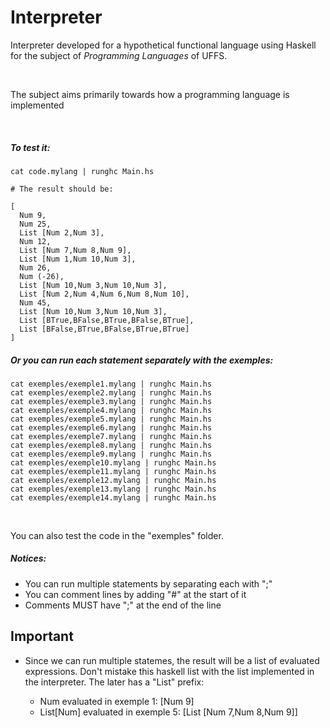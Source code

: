 # Interpreter

Interpreter developed for a hypothetical functional language using Haskell
for the subject of *Programming Languages* of UFFS.

<br>

The subject aims primarily towards how a programming language is implemented


<br>


##### To test it:
    cat code.mylang | runghc Main.hs

    # The result should be:

    [
      Num 9,
      Num 25,
      List [Num 2,Num 3],
      Num 12,
      List [Num 7,Num 8,Num 9],
      List [Num 1,Num 10,Num 3],
      Num 26,
      Num (-26),
      List [Num 10,Num 3,Num 10,Num 3],
      List [Num 2,Num 4,Num 6,Num 8,Num 10],
      Num 45,
      List [Num 10,Num 3,Num 10,Num 3],
      List [BTrue,BFalse,BTrue,BFalse,BTrue],
      List [BFalse,BTrue,BFalse,BTrue,BTrue]
    ]


##### Or you can run each statement separately with the exemples:
    cat exemples/exemple1.mylang | runghc Main.hs
    cat exemples/exemple2.mylang | runghc Main.hs
    cat exemples/exemple3.mylang | runghc Main.hs
    cat exemples/exemple4.mylang | runghc Main.hs
    cat exemples/exemple5.mylang | runghc Main.hs
    cat exemples/exemple6.mylang | runghc Main.hs
    cat exemples/exemple7.mylang | runghc Main.hs
    cat exemples/exemple8.mylang | runghc Main.hs
    cat exemples/exemple9.mylang | runghc Main.hs
    cat exemples/exemple10.mylang | runghc Main.hs
    cat exemples/exemple11.mylang | runghc Main.hs
    cat exemples/exemple12.mylang | runghc Main.hs
    cat exemples/exemple13.mylang | runghc Main.hs
    cat exemples/exemple14.mylang | runghc Main.hs
    
<br>

You can also test the code in the "exemples" folder.
<br>



##### Notices:
- You can run multiple statements by separating each with ";"
- You can comment lines by adding "#" at the start of it
- Comments MUST have ";" at the end of the line

## Important
- Since we can run multiple statemes, the result will be a list
of evaluated expressions. Don't mistake this haskell list with the list implemented 
in the interpreter. The later has a "List" prefix:

  - Num evaluated in exemple 1: [Num 9]
  - List[Num] evaluated in exemple 5: [List [Num 7,Num 8,Num 9]]
